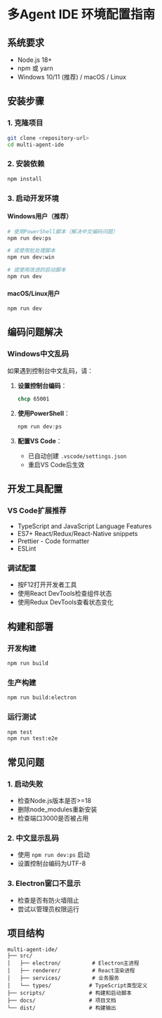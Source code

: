 # 多Agent IDE 环境配置指南

## 系统要求

- Node.js 18+
- npm 或 yarn
- Windows 10/11 (推荐) / macOS / Linux

## 安装步骤

### 1. 克隆项目
```bash
git clone <repository-url>
cd multi-agent-ide
```

### 2. 安装依赖
```bash
npm install
```

### 3. 启动开发环境

#### Windows用户（推荐）
```bash
# 使用PowerShell脚本（解决中文编码问题）
npm run dev:ps

# 或使用批处理脚本
npm run dev:win

# 或使用改进的启动脚本
npm run dev
```

#### macOS/Linux用户
```bash
npm run dev
```

## 编码问题解决

### Windows中文乱码
如果遇到控制台中文乱码，请：

1. **设置控制台编码**：
   ```cmd
   chcp 65001
   ```

2. **使用PowerShell**：
   ```powershell
   npm run dev:ps
   ```

3. **配置VS Code**：
   - 已自动创建 `.vscode/settings.json`
   - 重启VS Code后生效

## 开发工具配置

### VS Code扩展推荐
- TypeScript and JavaScript Language Features
- ES7+ React/Redux/React-Native snippets
- Prettier - Code formatter
- ESLint

### 调试配置
- 按F12打开开发者工具
- 使用React DevTools检查组件状态
- 使用Redux DevTools查看状态变化

## 构建和部署

### 开发构建
```bash
npm run build
```

### 生产构建
```bash
npm run build:electron
```

### 运行测试
```bash
npm test
npm run test:e2e
```

## 常见问题

### 1. 启动失败
- 检查Node.js版本是否>=18
- 删除node_modules重新安装
- 检查端口3000是否被占用

### 2. 中文显示乱码
- 使用 `npm run dev:ps` 启动
- 设置控制台编码为UTF-8

### 3. Electron窗口不显示
- 检查是否有防火墙阻止
- 尝试以管理员权限运行

## 项目结构

```
multi-agent-ide/
├── src/
│   ├── electron/          # Electron主进程
│   ├── renderer/          # React渲染进程
│   ├── services/          # 业务服务
│   └── types/            # TypeScript类型定义
├── scripts/              # 构建和启动脚本
├── docs/                 # 项目文档
└── dist/                 # 构建输出
```
